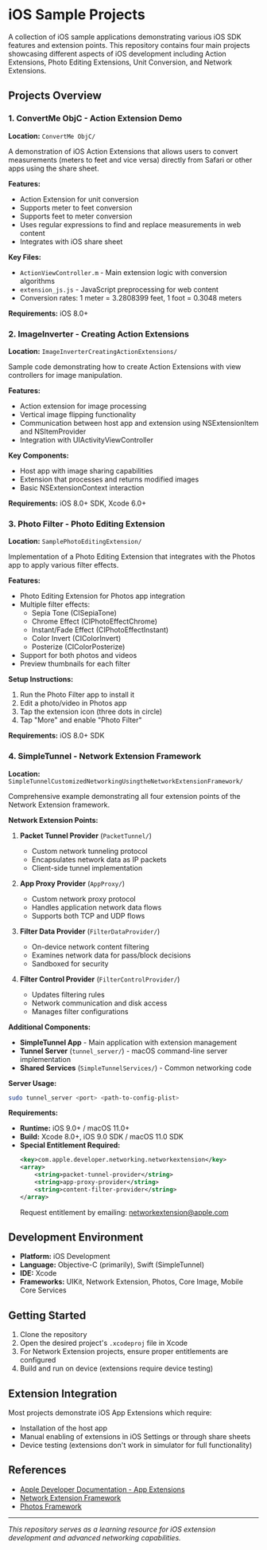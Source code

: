 # iOS Sample Projects

A collection of iOS sample applications demonstrating various iOS SDK features and extension points. This repository contains four main projects showcasing different aspects of iOS development including Action Extensions, Photo Editing Extensions, Unit Conversion, and Network Extensions.

## Projects Overview

### 1. ConvertMe ObjC - Action Extension Demo
**Location:** `ConvertMe ObjC/`

A demonstration of iOS Action Extensions that allows users to convert measurements (meters to feet and vice versa) directly from Safari or other apps using the share sheet.

**Features:**
- Action Extension for unit conversion
- Supports meter to feet conversion
- Supports feet to meter conversion
- Uses regular expressions to find and replace measurements in web content
- Integrates with iOS share sheet

**Key Files:**
- `ActionViewController.m` - Main extension logic with conversion algorithms
- `extension_js.js` - JavaScript preprocessing for web content
- Conversion rates: 1 meter = 3.2808399 feet, 1 foot = 0.3048 meters

**Requirements:** iOS 8.0+

### 2. ImageInverter - Creating Action Extensions
**Location:** `ImageInverterCreatingActionExtensions/`

Sample code demonstrating how to create Action Extensions with view controllers for image manipulation.

**Features:**
- Action extension for image processing
- Vertical image flipping functionality
- Communication between host app and extension using NSExtensionItem and NSItemProvider
- Integration with UIActivityViewController

**Key Components:**
- Host app with image sharing capabilities
- Extension that processes and returns modified images
- Basic NSExtensionContext interaction

**Requirements:** iOS 8.0+ SDK, Xcode 6.0+

### 3. Photo Filter - Photo Editing Extension
**Location:** `SamplePhotoEditingExtension/`

Implementation of a Photo Editing Extension that integrates with the Photos app to apply various filter effects.

**Features:**
- Photo Editing Extension for Photos app integration
- Multiple filter effects:
  - Sepia Tone (CISepiaTone)
  - Chrome Effect (CIPhotoEffectChrome)
  - Instant/Fade Effect (CIPhotoEffectInstant)
  - Color Invert (CIColorInvert)
  - Posterize (CIColorPosterize)
- Support for both photos and videos
- Preview thumbnails for each filter

**Setup Instructions:**
1. Run the Photo Filter app to install it
2. Edit a photo/video in Photos app
3. Tap the extension icon (three dots in circle)
4. Tap "More" and enable "Photo Filter"

**Requirements:** iOS 8.0+ SDK

### 4. SimpleTunnel - Network Extension Framework
**Location:** `SimpleTunnelCustomizedNetworkingUsingtheNetworkExtensionFramework/`

Comprehensive example demonstrating all four extension points of the Network Extension framework.

**Network Extension Points:**

1. **Packet Tunnel Provider** (`PacketTunnel/`)
   - Custom network tunneling protocol
   - Encapsulates network data as IP packets
   - Client-side tunnel implementation

2. **App Proxy Provider** (`AppProxy/`)
   - Custom network proxy protocol
   - Handles application network data flows
   - Supports both TCP and UDP flows

3. **Filter Data Provider** (`FilterDataProvider/`)
   - On-device network content filtering
   - Examines network data for pass/block decisions
   - Sandboxed for security

4. **Filter Control Provider** (`FilterControlProvider/`)
   - Updates filtering rules
   - Network communication and disk access
   - Manages filter configurations

**Additional Components:**
- **SimpleTunnel App** - Main application with extension management
- **Tunnel Server** (`tunnel_server/`) - macOS command-line server implementation
- **Shared Services** (`SimpleTunnelServices/`) - Common networking code

**Server Usage:**
```bash
sudo tunnel_server <port> <path-to-config-plist>
```

**Requirements:**
- **Runtime:** iOS 9.0+ / macOS 11.0+
- **Build:** Xcode 8.0+, iOS 9.0 SDK / macOS 11.0 SDK
- **Special Entitlement Required:**
  ```xml
  <key>com.apple.developer.networking.networkextension</key>
  <array>
      <string>packet-tunnel-provider</string>
      <string>app-proxy-provider</string>
      <string>content-filter-provider</string>
  </array>
  ```
  Request entitlement by emailing: networkextension@apple.com

## Development Environment

- **Platform:** iOS Development
- **Language:** Objective-C (primarily), Swift (SimpleTunnel)
- **IDE:** Xcode
- **Frameworks:** UIKit, Network Extension, Photos, Core Image, Mobile Core Services

## Getting Started

1. Clone the repository
2. Open the desired project's `.xcodeproj` file in Xcode
3. For Network Extension projects, ensure proper entitlements are configured
4. Build and run on device (extensions require device testing)

## Extension Integration

Most projects demonstrate iOS App Extensions which require:
- Installation of the host app
- Manual enabling of extensions in iOS Settings or through share sheets
- Device testing (extensions don't work in simulator for full functionality)

## References

- [Apple Developer Documentation - App Extensions](https://developer.apple.com/app-extensions/)
- [Network Extension Framework](https://developer.apple.com/documentation/networkextension)
- [Photos Framework](https://developer.apple.com/documentation/photos)

---

*This repository serves as a learning resource for iOS extension development and advanced networking capabilities.*
